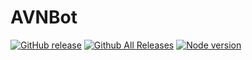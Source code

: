 # AVNBot

[![GitHub release](https://img.shields.io/github/release/orkin2913/AVNBot.svg)]() [![Github All Releases](https://img.shields.io/github/downloads/orkin2913/AVNBot/total.svg)]() [![Node version](https://img.shields.io/badge/node-%3E%3D%206.9.0-brightgreen.svg)]()
